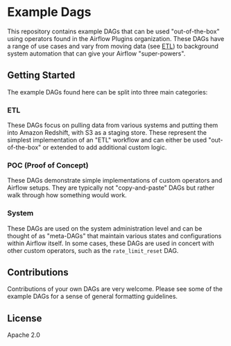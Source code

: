 # Example Dags

This repository contains example DAGs that can be used "out-of-the-box" using
operators found in the Airflow Plugins organization. These DAGs have a range
of use cases and vary from moving data (see [ETL](https://github.com/airflow-plugins/example_dags/tree/master/etl))
to background system automation that can give your Airflow "super-powers".

## Getting Started
The example DAGs found here can be split into three main categories:

### ETL
These DAGs focus on pulling data from various systems and putting them into
Amazon Redshift, with S3 as a staging store. These represent the simplest
implementation of an "ETL" workflow and can either be used "out-of-the-box"
or extended to add additional custom logic.

### POC (Proof of Concept)
These DAGs demonstrate simple implementations of custom operators and Airflow
setups. They are typically not "copy-and-paste" DAGs but rather walk through
how something would work.

### System
These DAGs are used on the system administration level and can be thought of
as "meta-DAGs" that maintain various states and configurations within Airflow
itself. In some cases, these DAGs are used in concert with other custom
operators, such as the `rate_limit_reset` DAG.

## Contributions
Contributions of your own DAGs are very welcome. Please see some of the example
DAGs for a sense of general formatting guidelines.

## License
Apache 2.0
